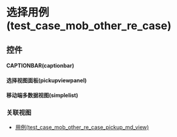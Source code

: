 # 选择用例(test_case_mob_other_re_case)  <!-- {docsify-ignore-all} -->



## 控件
#### CAPTIONBAR(captionbar)
#### 选择视图面板(pickupviewpanel)
#### 移动端多数据视图(simplelist)


### 关联视图
  * [用例(test_case_mob_other_re_case_pickup_md_view)](app/view/test_case_mob_other_re_case_pickup_md_view)

<script>
 const { createApp } = Vue
  createApp({
    data() {
      return {

      }
    }
  }).use(ElementPlus).mount('#app')
</script>